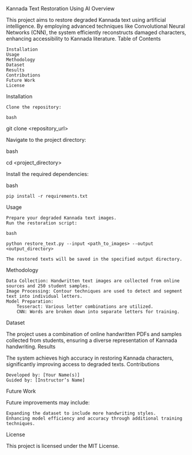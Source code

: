 Kannada Text Restoration Using AI
Overview

This project aims to restore degraded Kannada text using artificial intelligence. By employing advanced techniques like Convolutional Neural Networks (CNN), the system efficiently reconstructs damaged characters, enhancing accessibility to Kannada literature.
Table of Contents

    Installation
    Usage
    Methodology
    Dataset
    Results
    Contributions
    Future Work
    License

Installation

    Clone the repository:

    bash

git clone <repository_url>

Navigate to the project directory:

bash

cd <project_directory>

Install the required dependencies:

bash

    pip install -r requirements.txt

Usage

    Prepare your degraded Kannada text images.
    Run the restoration script:

    bash

    python restore_text.py --input <path_to_images> --output <output_directory>

    The restored texts will be saved in the specified output directory.

Methodology

    Data Collection: Handwritten text images are collected from online sources and 250 student samples.
    Image Processing: Contour techniques are used to detect and segment text into individual letters.
    Model Preparation:
        Tesseract: Various letter combinations are utilized.
        CNN: Words are broken down into separate letters for training.

Dataset

The project uses a combination of online handwritten PDFs and samples collected from students, ensuring a diverse representation of Kannada handwriting.
Results

The system achieves high accuracy in restoring Kannada characters, significantly improving access to degraded texts.
Contributions

    Developed by: [Your Name(s)]
    Guided by: [Instructor’s Name]

Future Work

Future improvements may include:

    Expanding the dataset to include more handwriting styles.
    Enhancing model efficiency and accuracy through additional training techniques.

License

This project is licensed under the MIT License.
